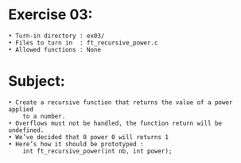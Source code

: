 # Exercise 03:
	• Turn-in directory : ex03/
	• Files to turn in  : ft_recursive_power.c
	• Allowed functions : None
# Subject:
	• Create a recursive function that returns the value of a power applied
		to a number.
	• Overflows must not be handled, the function return will be undefined.
	• We’ve decided that 0 power 0 will returns 1
	• Here’s how it should be prototyped :
		int ft_recursive_power(int nb, int power);
